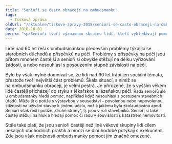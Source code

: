 ```yaml
---
title: "Senioři se často obracejí na ombudsmanku"
tags:
  - Tisková zpráva
oldUrl: "/aktualne/tiskove-zpravy-2018/seniori-se-casto-obraceji-na-ombudsmanku"
date: 2018-10-01
perex: "<p>Senioři tvoří významnou skupinu lidí, kteří vyhledávají pomoc ombudsmanky. Ročně jich více než 2000 podá podnět k šetření ve své záležitosti. Právům dalších několika tisíců seniorů, podmínkách, v nichž žijí a péči, které se jim  se pak ombudsmanka věnuje i v rámci provádění návštěv např. domovů pro seniory, léčeben pro dlouhodobě nemocné aj.</p>"
---
```


<!-- imported from the old website -->

<p>Lidé nad 60 let řeší s ombudsmankou především problémy týkající se starobních důchodů a příspěvků na péči. Problémy s příspěvky na péči jsou přitom mnohem častější a senioři si obvykle stěžují na délku vyřizování žádosti, a nebo nesouhlasí s posouzením stupně závislosti na péči. </p> <p>Bylo by však mylné domnívat se, že lidi nad 60 let trápí jen sociální témata, přestože tvoří největší část problémů. Škála situací, s nimiž se na ombudsmanku obracejí, je velmi pestrá. Je přirozené, že s vyšším věkem lidé častěji přicházejí do styku s lékařskou a lázeňskou péčí. <span style="font-size: 12.8px;">Řada seniorů ale u ombudsmanky hledá pomoc, například když nesouhlasí s postupem stavebních úřadů. Může jít o potíže s výstavbou v sousedství – povolenou nebo nepovolenou, stížnosti na užívání stavby k jinému účelu, než k jakému byla zkolaudována apod. Senioři však řeší i potíže „druhé strany“, tj. jsou v roli stavebníků. Senioři si také častěji stěžují na hluk a hledají pomoc či radu v souvislosti s katastrem nemovitostí.</span></p><p>Stále také platí, že jsou senioři častěji než jiné věkové skupiny lidí cílem nekalých obchodních praktik a mnozí se dlouhodobě potýkají s exekucemi. Zde jsou však možnosti ombudsmanky pomoct jim značně omezené.</p>
